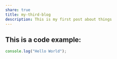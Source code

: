 ```yaml
---
share: true
title: my-third-blog
description: This is my first post about things
---
```


## This is a code example:

```js
console.log("Hello World");
```